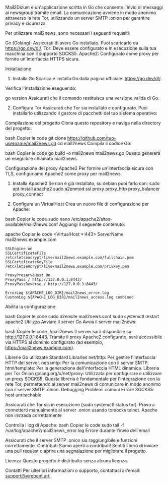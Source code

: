 Mail2Dizum è un'applicazione scritta in Go che consente l'invio di messaggi ai newsgroup tramite email. 
La comunicazione avviene in modo anonimo attraverso la rete Tor, utilizzando un server SMTP .onion per garantire privacy e sicurezza.

Per utilizzare mail2news, sono necessari i seguenti requisiti:

Go (Golang): Assicurati di avere Go installato. 
Puoi scaricarlo da https://go.dev/dl/.
Tor: Deve essere configurato e in esecuzione sulla tua macchina con il supporto SOCKS5.
Apache2: Configurato come proxy per fornire un'interfaccia HTTPS sicura.

Installazione
1. Installa Go
Scarica e installa Go dalla pagina ufficiale: https://go.dev/dl/.

Verifica l'installazione eseguendo:

go version
Assicurati che il comando restituisca una versione valida di Go.

2. Configura Tor
Assicurati che Tor sia installato e configurato. Puoi installarlo utilizzando il gestore di pacchetti del tuo sistema operativo:

Compilazione del progetto
Clona questo repository e naviga nella directory del progetto:

bash
Copier le code
git clone https://github.com/tuo-username/mail2news.git
cd mail2news
Compila il codice Go:

bash
Copier le code
go build -o mail2news mail2news.go
Questo genererà un eseguibile chiamato mail2news.

Configurazione del proxy Apache2
Per fornire un'interfaccia sicura con TLS, configuriamo Apache2 come proxy per mail2news.

1. Installa Apache2
Se non è già installato, su debian puoi farlo con:
sudo apt install apache2
sudo a2enmod ssl proxy proxy_http proxy_balancer proxy_connect

3. Configura un VirtualHost
Crea un nuovo file di configurazione per Apache:

bash
Copier le code
sudo nano /etc/apache2/sites-available/mail2news.conf
Aggiungi il seguente contenuto:

apache
Copier le code
<VirtualHost *:443>
    ServerName mail2news.example.com

    SSLEngine on
    SSLCertificateFile /etc/letsencrypt/live/mail2news.example.com/fullchain.pem
    SSLCertificateKeyFile /etc/letsencrypt/live/mail2news.example.com/privkey.pem

    ProxyPreserveHost On
    ProxyPass / http://127.0.0.1:8443/
    ProxyPassReverse / http://127.0.0.1:8443/

    ErrorLog ${APACHE_LOG_DIR}/mail2news_error.log
    CustomLog ${APACHE_LOG_DIR}/mail2news_access.log combined
</VirtualHost>
Abilita la configurazione:

bash
Copier le code
sudo a2ensite mail2news.conf
sudo systemctl restart apache2
Utilizzo
Avviare il server Go
Avvia il server mail2news:

bash
Copier le code
./mail2news
Il server sarà disponibile su http://127.0.0.1:8443. Tramite il proxy Apache2 configurato, sarà accessibile via HTTPS al dominio configurato (ad esempio, https://mail2news.example.com).

Librerie Go utilizzate
Standard Libraries
net/http: Per gestire l'interfaccia HTTP del server.
net/smtp: Per la comunicazione con il server SMTP.
html/template: Per la generazione dell'interfaccia HTML dinamica.
Libreria per Tor Onion
golang.org/x/net/proxy: Utilizzata per configurare e utilizzare un proxy SOCKS5. 
Questa libreria è fondamentale per l'integrazione con la rete Tor, permettendo al server mail2news di comunicare in modo anonimo con il server SMTP .onion.
Debugging
Problemi comuni
Errore SOCKS5: host unreachable

Assicurati che Tor sia in esecuzione (sudo systemctl status tor).
Prova a connetterti manualmente al server .onion usando torsocks telnet.
Apache non instrada correttamente

Controlla i log di Apache:
bash
Copier le code
sudo tail -f /var/log/apache2/mail2news_error.log
Errore durante l'invio dell'email

Assicurati che il server SMTP .onion sia raggiungibile e funzioni correttamente.
Contributi
Siamo aperti a contributi! Sentiti libero di inviare una pull request o aprire una segnalazione per migliorare il progetto.

Licenza
Questo progetto è distribuito senza alcuna licenza.

Contatti
Per ulteriori informazioni o supporto, contattaci all'email: support@virebent.art.
